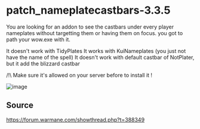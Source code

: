 # patch_nameplatecastbars-3.3.5

You are looking for an addon to see the castbars under every player nameplates without targetting them or having them on focus.
you got to path your wow.exe with it.

It doesn't work with TidyPlates
It works with KuiNameplates (you just not have the name of the spell)
It doesn't work with default castbar of NotPlater, but it add the blizzard castbar

/!\ Make sure it's allowed on your server before to install it !

![image](https://github.com/user-attachments/assets/c406218f-ea91-46d3-8df8-485fb1ca645c)


## Source 
https://forum.warmane.com/showthread.php?t=388349
